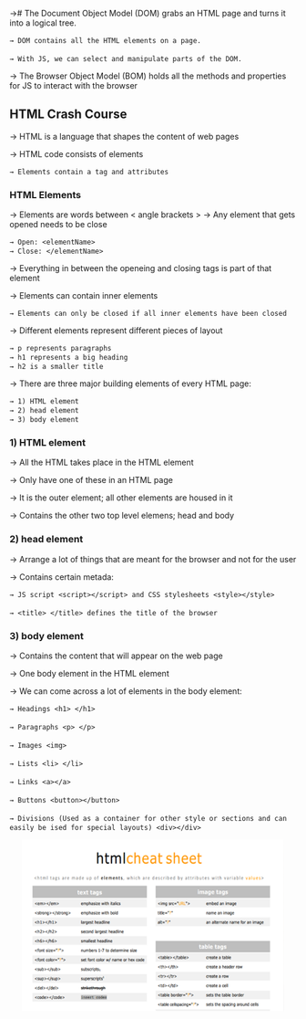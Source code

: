 →# The Document Object Model (DOM) grabs an HTML page and turns it into a logical tree.

    → DOM contains all the HTML elements on a page.

    → With JS, we can select and manipulate parts of the DOM.

→ The Browser Object Model (BOM) holds all the methods and properties for JS to interact with the browser


## HTML Crash Course

→ HTML is a language that shapes the content of web pages

→ HTML code consists of elements
    
    → Elements contain a tag and attributes

### HTML Elements

→ Elements are words between < angle brackets >
→ Any element that gets opened needs to be close

    → Open: <elementName>
    → Close: </elementName>

→ Everything in between the openeing and closing tags is part of that element

→ Elements can contain inner elements

    → Elements can only be closed if all inner elements have been closed

→ Different elements represent different pieces of layout

    → p represents paragraphs
    → h1 represents a big heading
    → h2 is a smaller title

→ There are three major building elements of every HTML page:

    → 1) HTML element
    → 2) head element
    → 3) body element

### 1) HTML element

→ All the HTML takes place in the HTML element

→ Only have one of these in an HTML page

→ It is the outer element; all other elements are housed in it

→ Contains the other two top level elemens; head and body 

### 2) head element

→ Arrange a lot of things that are meant for the browser and not for the user

→ Contains certain metada:

    → JS script <script></script> and CSS stylesheets <style></style>

    → <title> </title> defines the title of the browser

### 3) body element

→ Contains the content that will appear on the web page

→ One body element in the HTML element

→ We can come across a lot of elements in the body element: 

    → Headings <h1> </h1>

    → Paragraphs <p> </p>

    → Images <img>

    → Lists <li> </li>

    → Links <a></a> 

    → Buttons <button></button>

    → Divisions (Used as a container for other style or sections and can easily be ised for special layouts) <div></div> 

<p align="center">
    <img width="460" height="300" src="cheat_sheet.jpg">
</p>